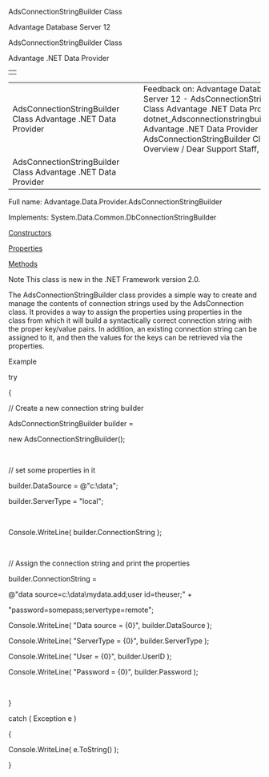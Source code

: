 AdsConnectionStringBuilder Class




Advantage Database Server 12  

AdsConnectionStringBuilder Class

Advantage .NET Data Provider

|  |
| --- |
|  |

|  |  |  |  |  |
| --- | --- | --- | --- | --- |
| AdsConnectionStringBuilder Class  Advantage .NET Data Provider |  |  | Feedback on: Advantage Database Server 12 - AdsConnectionStringBuilder Class Advantage .NET Data Provider dotnet\_Adsconnectionstringbuilder\_class Advantage .NET Data Provider > AdsConnectionStringBuilder Class > Overview / Dear Support Staff, |  |
| AdsConnectionStringBuilder Class  Advantage .NET Data Provider |  |  |  |  |

Full name: Advantage.Data.Provider.AdsConnectionStringBuilder

Implements: System.Data.Common.DbConnectionStringBuilder

[Constructors](dotnet_adsconnectionstringbuilder_constructors.htm)

[Properties](dotnet_adsconnectionstringbuilder_properties.htm)

[Methods](dotnet_adsconnectionstringbuilder_methods.htm)

Note This class is new in the .NET Framework version 2.0.

The AdsConnectionStringBuilder class provides a simple way to create and manage the contents of connection strings used by the AdsConnection class. It provides a way to assign the properties using properties in the class from which it will build a syntactically correct connection string with the proper key/value pairs. In addition, an existing connection string can be assigned to it, and then the values for the keys can be retrieved via the properties.

Example

try

{

// Create a new connection string builder

AdsConnectionStringBuilder builder =

new AdsConnectionStringBuilder();

 

// set some properties in it

builder.DataSource = @"c:\data";

builder.ServerType = "local";

 

Console.WriteLine( builder.ConnectionString );

 

// Assign the connection string and print the properties

builder.ConnectionString =

@"data source=c:\data\mydata.add;user id=theuser;" +

"password=somepass;servertype=remote";

Console.WriteLine( "Data source = {0}", builder.DataSource );

Console.WriteLine( "ServerType = {0}", builder.ServerType );

Console.WriteLine( "User = {0}", builder.UserID );

Console.WriteLine( "Password = {0}", builder.Password );

 

}

catch ( Exception e )

{

Console.WriteLine( e.ToString() );

}